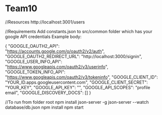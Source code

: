# Team10

//Resources
http://localhost:3001/users

//Requirements
Add constants.json to src/common folder which has your google API credentials
Example body:

{
  "GOOGLE_OAUTH2_API": "https://accounts.google.com/o/oauth2/v2/auth",
  "GOOGLE_OAUTH2_REDIRECT_URL": "http://localhost:3000/signin",
  "GOOGLE_USER_INFO_API": "https://www.googleapis.com/oauth2/v3/userinfo",
  "GOOGLE_TOKEN_INFO_API": "https://www.googleapis.com/oauth2/v3/tokeninfo",
  "GOOGLE_CLIENT_ID": "YOUR_ID.apps.googleusercontent.com",
  "GOOGLE_CLIENT_SECRET": "YOUR_KEY",
  "GOOGLE_API_KEY": "",
  "GOOGLE_API_SCOPES": "profile email",
  "GOOGLE_DISCOVERY_DOCS": []
}

//To run from folder root
npm install json-server -g
json-server --watch database/db.json
npm install
npm start
